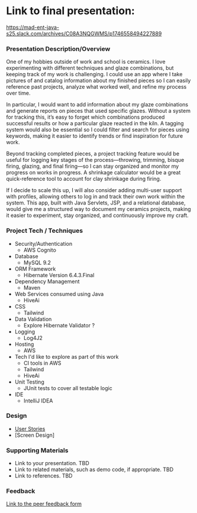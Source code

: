 # Link to final presentation:
https://mad-ent-java-s25.slack.com/archives/C08A3NQGWMS/p1746558494227889

### Presentation Description/Overview

One of my hobbies outside of work and school is ceramics. I love experimenting with different techniques and glaze combinations, but keeping track of my work is challenging. I could use an app where I take pictures of and catalog information about my finished pieces so I can easily reference past projects, analyze what worked well, and refine my process over time.

In particular, I would want to add information about my glaze combinations and generate reports on pieces that used specific glazes. Without a system for tracking this, it’s easy to forget which combinations produced successful results or how a particular glaze reacted in the kiln. A tagging system would also be essential so I could filter and search for pieces using keywords, making it easier to identify trends or find inspiration for future work.

Beyond tracking completed pieces, a project tracking feature would be useful for logging key stages of the process—throwing, trimming, bisque firing, glazing, and final firing—so I can stay organized and monitor my progress on works in progress. A shrinkage calculator would be a great quick-reference tool to account for clay shrinkage during firing.

If I decide to scale this up, I will also consider adding multi-user support with profiles, allowing others to log in and track their own work within the system. This app, built with Java Servlets, JSP, and a relational database, would give me a structured way to document my ceramics projects, making it easier to experiment, stay organized, and continuously improve my craft.

### Project Tech / Techniques

* Security/Authentication
  * AWS Cognito
* Database
  * MySQL 9.2
* ORM Framework
  * Hibernate Version 6.4.3.Final
* Dependency Management
  * Maven
* Web Services consumed using Java
  * HiveAi
* CSS
  * Tailwind
* Data Validation
  * Explore Hibernate Validator ?
* Logging
  * Log4J2
* Hosting
  * AWS
* Tech I'd like to explore as part of this work
  * CI tools in AWS
  * Tailwind
  * HiveAi
* Unit Testing
  * JUnit tests to cover all testable logic
* IDE 
  * IntelliJ IDEA

### Design
* [User Stories](DesignDocuments/userStories.md)
* [Screen Design]

### Supporting Materials 

* Link to your presentation. TBD
* Link to related materials, such as demo code, if appropriate.  TBD
* Link to references.  TBD

### Feedback

[Link to the peer feedback form](Feedback.md)

